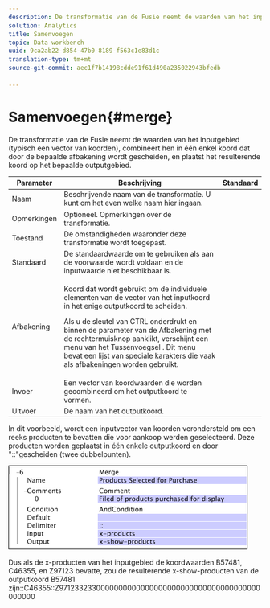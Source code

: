 ```yaml
---
description: De transformatie van de Fusie neemt de waarden van het inputgebied (typisch een vector van koorden), combineert hen in één enkel koord dat door de bepaalde afbakening wordt gescheiden, en plaatst het resulterende koord op het bepaalde outputgebied.
solution: Analytics
title: Samenvoegen
topic: Data workbench
uuid: 9ca2ab22-d854-47b0-8189-f563c1e83d1c
translation-type: tm+mt
source-git-commit: aec1f7b14198cdde91f61d490a235022943bfedb

---
```



# Samenvoegen{#merge}

De transformatie van de Fusie neemt de waarden van het inputgebied (typisch een vector van koorden), combineert hen in één enkel koord dat door de bepaalde afbakening wordt gescheiden, en plaatst het resulterende koord op het bepaalde outputgebied.

<table id="table_2458E008C9A14B31A774E6819D07E9BE"> 
 <thead> 
  <tr> 
   <th colname="col1" class="entry"> Parameter </th> 
   <th colname="col2" class="entry"> Beschrijving </th> 
   <th colname="col3" class="entry"> Standaard </th> 
  </tr> 
 </thead>
 <tbody> 
  <tr> 
   <td colname="col1"> Naam </td> 
   <td colname="col2"> Beschrijvende naam van de transformatie. U kunt om het even welke naam hier ingaan. </td> 
   <td colname="col3"></td> 
  </tr> 
  <tr> 
   <td colname="col1"> Opmerkingen </td> 
   <td colname="col2"> Optioneel. Opmerkingen over de transformatie. </td> 
   <td colname="col3"></td> 
  </tr> 
  <tr> 
   <td colname="col1"> Toestand </td> 
   <td colname="col2"> De omstandigheden waaronder deze transformatie wordt toegepast. </td> 
   <td colname="col3"></td> 
  </tr> 
  <tr> 
   <td colname="col1"> Standaard </td> 
   <td colname="col2"> De standaardwaarde om te gebruiken als aan de voorwaarde wordt voldaan en de inputwaarde niet beschikbaar is. </td> 
   <td colname="col3"></td> 
  </tr> 
  <tr> 
   <td colname="col1"> Afbakening </td> 
   <td colname="col2"> <p>Koord dat wordt gebruikt om de individuele elementen van de vector van het inputkoord in het enige outputkoord te scheiden. </p> <p> Als u de sleutel van CTRL onderdrukt en binnen de parameter van de Afbakening met de rechtermuisknop aanklikt, verschijnt een menu van het <span class="wintitle"> Tussenvoegsel</span> . Dit menu bevat een lijst van speciale karakters die vaak als afbakeningen worden gebruikt. </p> </td> 
   <td colname="col3"></td> 
  </tr> 
  <tr> 
   <td colname="col1"> Invoer </td> 
   <td colname="col2"> Een vector van koordwaarden die worden gecombineerd om het outputkoord te vormen. </td> 
   <td colname="col3"></td> 
  </tr> 
  <tr> 
   <td colname="col1"> Uitvoer </td> 
   <td colname="col2"> De naam van het outputkoord. </td> 
   <td colname="col3"></td> 
  </tr> 
 </tbody> 
</table>

In dit voorbeeld, wordt een inputvector van koorden verondersteld om een reeks producten te bevatten die voor aankoop werden geselecteerd. Deze producten worden geplaatst in één enkele outputkoord en door &quot;::&quot;gescheiden (twee dubbelpunten).

![](assets/cfg_TransformationType_Merge.png)

Dus als de x-producten van het inputgebied de koordwaarden B57481, C46355, en Z97123 bevatte, zou de resulterende x-show-producten van de outputkoord B57481 zijn::C46355::Z9712332330000000000000000000000000000000000000000000
